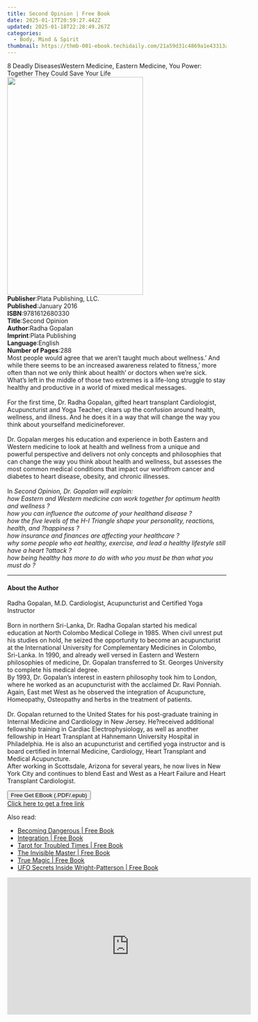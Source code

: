 ```yaml
---
title: Second Opinion | Free Book
date: 2025-01-17T20:59:27.442Z
updated: 2025-01-18T22:28:49.267Z
categories:
  - Body, Mind & Spirit
thumbnail: https://thmb-001-ebook.techidaily.com/21a59d31c4869a1e43313a992638554add2b85c7fd311c234aaf93e70a006d00.jpg
---
```

<main id="book-container">
  <div class="flex flex-col">
    <div class="book-brief flex-1 py-6 px-4 sm:p-6 md:py-10 md:px-8">
      <!-- brief-->
      <div class="book-brief-main">
        8 Deadly DiseasesWestern Medicine, Eastern Medicine, You Power: Together
        They Could Save Your Life
      </div>
    </div>
    <div
      class="book-meta-info flex-1 grid gap-4 col-start-1 col-end-3 row-start-1 sm:mb-6 sm:grid-cols-4 lg:gap-6 lg:col-start-2 lg:row-end-6 lg:row-span-6 lg:mb-0"
    >
      <div
        class="book-meta-info-left place-content-center mt-4 p-4 text-sm leading-6 col-start-2 col-span-2 dark:text-slate-400"
      >
        <img
          class="w-full h-500 object-cover rounded-lg sm:h-255 sm:col-span-2 lg:col-span-full"
          src="https://img-001-ebook.techidaily.com/782baa5a446f5ad247319cf9eabdaa14a1d7c8f0ea469519588aef4219a3fc38.jpg"
          alt=""
          width="312"
          height="500"
        />
      </div>
      <div
        class="book-meta-info-right mt-2 col-start-1 row-start-2 col-span-3 self-center"
      >
        <!-- meta data  -->
        <div class="flex flex-col px-4 md:px-8">
          <div class="flex-1">
            <strong>Publisher</strong>:<span class="px-2"
              >Plata Publishing, LLC.</span
            >
          </div>
          <div class="flex-1">
            <strong>Published</strong>:<span class="px-2">January 2016</span>
          </div>
          <div class="flex-1">
            <strong>ISBN</strong>:<span class="px-2">9781612680330</span>
          </div>
          <div class="flex-1">
            <strong>Title</strong>:<span class="px-2">Second Opinion</span>
          </div>
          <div class="flex-1">
            <strong>Author</strong>:<span class="px-2">Radha Gopalan</span>
          </div>
          <div class="flex-1">
            <strong>Imprint</strong>:<span class="px-2">Plata Publishing</span>
          </div>
          <div class="flex-1">
            <strong>Language</strong>:<span class="px-2">English</span>
          </div>
          <div class="flex-1">
            <strong>Number of Pages</strong>:<span class="px-2">288</span>
          </div>
        </div>
      </div>
    </div>
    <div class="book-description flex-1 py-6 px-4 sm:p-6 md:py-10 md:px-8">
      <div class="book-description-main">
        <div accordion-content="" id="description">
          Most people would agree that we aren’t taught much about wellness.’
          And while there seems to be an increased awareness related to
          fitness,’ more often than not we only think about health’ or doctors
          when we’re sick. What’s left in the middle of those two extremes is a
          life-long struggle to stay healthy and productive in a world of mixed
          medical messages.<br /><br />For the first time, Dr. Radha Gopalan,
          gifted heart transplant Cardiologist, Acupuncturist and Yoga Teacher,
          clears up the confusion around health, wellness, and illness. And he
          does it in a way that will change the way you think about yourselfand
          medicineforever.<br /><br />Dr. Gopalan merges his education and
          experience in both Eastern and Western medicine to look at health and
          wellness from a unique and powerful perspective and delivers not only
          concepts and philosophies that can change the way you think about
          health and wellness, but assesses the most common medical conditions
          that impact our worldfrom cancer and diabetes to heart disease,
          obesity, and chronic illnesses.<br /><br />In
          <i
            >Second Opinion, Dr. Gopalan will explain:<br />
            how Eastern and Western medicine can work together for optimum
            health and wellness ?<br />
            how you can influence the outcome of your healthand disease ?<br />
            how the five levels of the H-I Triangle shape your personality,
            reactions, health, and ?happiness ?<br />
            how insurance and finances are affecting your healthcare ?<br />
            why some people who eat healthy, exercise, and lead a healthy
            lifestyle still have a heart ?attack ?<br />
            how being healthy has more to do with who you must be than what you
            must do ?<br
          /></i>
        </div>
        <i><div class="accordion-fader"></div></i>
      </div>
    </div>
    <div class="book-excerpts flex-1 py-6 px-4 sm:p-6 md:py-10 md:px-8">
      <!-- excerpts-->
      <div class="book-excerpts-main">
        <hr />
        <h4 class="placeholder placeholder-heading">
          <span>About the Author</span>
        </h4>
        <p>
          Radha Gopalan, M.D. Cardiologist, Acupuncturist and Certified Yoga
          Instructor<br /><br />Born in northern Sri-Lanka, Dr. Radha Gopalan
          started his medical education at North Colombo Medical College in
          1985. When civil unrest put his studies on hold, he seized the
          opportunity to become an acupuncturist at the International University
          for Complementary Medicines in Colombo, Sri-Lanka. In 1990, and
          already well versed in Eastern and Western philosophies of medicine,
          Dr. Gopalan transferred to St. Georges University to complete his
          medical degree.<br />By 1993, Dr. Gopalan’s interest in eastern
          philosophy took him to London, where he worked as an acupuncturist
          with the acclaimed Dr. Ravi Ponniah. Again, East met West as he
          observed the integration of Acupuncture, Homeopathy, Osteopathy and
          herbs in the treatment of patients.<br /><br />Dr. Gopalan returned to
          the United States for his post-graduate training in Internal Medicine
          and Cardiology in New Jersey. He?received additional fellowship
          training in Cardiac Electrophysiology, as well as another fellowship
          in Heart Transplant at Hahnemann University Hospital in Philadelphia.
          He is also an acupuncturist and certified yoga instructor and is board
          certified in Internal Medicine, Cardiology, Heart Transplant and
          Medical Acupuncture.<br />After working in Scottsdale, Arizona for
          several years, he now lives in New York City and continues to blend
          East and West as a Heart Failure and Heart Transplant Cardiologist.
        </p>
      </div>
    </div>
    <div
      class="book-about-author flex-1 py-6 px-4 sm:p-6 md:py-10 md:px-8"
    ></div>
    <div class="book-free-get flex-1 py-6 px-4 sm:p-6 md:py-10 md:px-8">
      <button
        id="btn-free-get"
        class="bg-blue-500 hover:bg-blue-700 text-white font-bold py-2 px-4 rounded"
      >
        Free Get EBook (.PDF/.epub)
      </button>
      <div id="countdown-display" class="px-2 text-lg mt-2"></div>
      <a
        id="free-link"
        class="hidden bg-blue-500 hover:bg-blue-700 text-white font-bold py-2 px-4 rounded"
        href="https://www.ebooks.com/en-us/book/96440283/second-opinion/radha-gopalan/"
        target="_blank"
        >Click here to get a free link</a
      >
    </div>
    <script>
      let countdownTime = 0;
      let countdownInterval = null;
      document
        .getElementById('btn-free-get')
        .addEventListener('click', startCountdown);
      function startCountdown() {
        countdownTime = new Date().getTime() + 60000 * 3;
        countdownInterval = setInterval(updateCountdown, 1000);
        document.getElementById('btn-free-get').disabled = true;
        document
          .getElementById('btn-free-get')
          .classList.add('bg-gray-500', 'cursor-not-allowed');
      }
      function updateCountdown() {
        let currentTime = new Date().getTime();
        let timeLeft = countdownTime - currentTime;
        let secondsLeft = Math.floor(timeLeft / 1000);
        document.getElementById('countdown-display').innerHTML =
          `Remaining time: ${secondsLeft} seconds.`;
        if (secondsLeft <= 0) {
          clearInterval(countdownInterval);
          document.getElementById('btn-free-get').classList.add('hidden');
          document.getElementById('free-link').classList.remove('hidden');
          document.getElementById('countdown-display').innerHTML = '';
        }
      }
    </script>
  </div>
</main>

<ins class="adsbygoogle"
      style="display:block"
      data-ad-client="ca-pub-7571918770474297"
      data-ad-slot="8358498916"
      data-ad-format="auto"
      data-full-width-responsive="true"></ins>
    

<span class="atpl-alsoreadstyle">Also read:</span>
<div><ul>
<li><a href="https://novels-ebooks.techidaily.com/209513016-9781633411388-becoming-dangerous/"><u>Becoming Dangerous | Free Book</u></a></li>
<li><a href="https://novels-ebooks.techidaily.com/2094942-9781782798668-integration/"><u>Integration | Free Book</u></a></li>
<li><a href="https://novels-ebooks.techidaily.com/209513018-9781633411135-tarot-for-troubled-times/"><u>Tarot for Troubled Times | Free Book</u></a></li>
<li><a href="https://novels-ebooks.techidaily.com/209512980-9781888729726-the-invisible-master/"><u>The Invisible Master | Free Book</u></a></li>
<li><a href="https://novels-ebooks.techidaily.com/209513015-9781633411197-true-magic/"><u>True Magic | Free Book</u></a></li>
<li><a href="https://novels-ebooks.techidaily.com/209513019-9781633411319-ufo-secrets-inside-wright-patterson/"><u>UFO Secrets Inside Wright-Patterson | Free Book</u></a></li>
</ul></div>

<!-- affiliate ads begin -->
<iframe width="560" height="315" src="https://www.youtube.com/embed/XA_wP7rS9ww?si=LarMG3sEHAhSoL6q" title="YouTube video player" frameborder="0" allow="accelerometer; autoplay; clipboard-write; encrypted-media; gyroscope; picture-in-picture; web-share" referrerpolicy="strict-origin-when-cross-origin" allowfullscreen></iframe>
<!-- affiliate ads end -->


